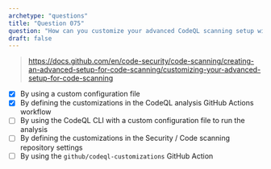 ```yaml
---
archetype: "questions"
title: "Question 075"
question: "How can you customize your advanced CodeQL scanning setup with additional CodeQL query suites? (Choose two.)"
draft: false
---
```


> https://docs.github.com/en/code-security/code-scanning/creating-an-advanced-setup-for-code-scanning/customizing-your-advanced-setup-for-code-scanning
- [x] By using a custom configuration file
- [x] By defining the customizations in the CodeQL analysis GitHub Actions workflow
- [ ] By using the CodeQL CLI with a custom configuration file to run the analysis
- [ ] By defining the customizations in the Security / Code scanning repository settings
- [ ] By using the `github/codeql-customizations` GitHub Action
